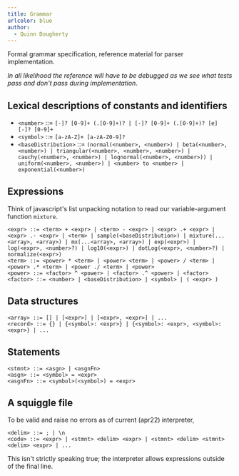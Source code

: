 ```yaml
---
title: Grammar
urlcolor: blue
author:
  - Quinn Dougherty
---
```


Formal grammar specification, reference material for parser implementation.

_In all likelihood the reference will have to be debugged as we see what tests pass and don't pass during implementation_.

## Lexical descriptions of constants and identifiers

- `<number>` ::= `[-]? [0-9]+ (.[0-9]+)? | [-]? [0-9]+ (.[0-9]+)? [e] [-]? [0-9]+`
- `<symbol>` ::= `[a-zA-Z]+ [a-zA-Z0-9]?`
- `<baseDistribution>` ::= `(normal(<number>, <number>) | beta(<number>, <number>) | triangular(<number>, <number>, <number>) | cauchy(<number>, <number>) | lognormal(<number>, <number>)) | uniform(<number>, <number>) | <number> to <number> | exponential(<number>)`

## Expressions

Think of javascript's list unpacking notation to read our variable-argument function `mixture`.

```
<expr> ::= <term> + <expr> | <term> - <expr> | <expr> .+ <expr> | <expr> .- <expr> | <term> | sample(<baseDistribution>) | mixture(...<array>, <array>) | mx(...<array>, <array>) | exp(<expr>) | log(<expr>, <number>?) | log10(<expr>) | dotLog(<expr>, <number>?) | normalize(<expr>)
<term> ::= <power> * <term> | <power> <term> | <power> / <term> | <power> .* <term> | <power ./ <term> | <power>
<power> ::= <factor> ^ <power> | <factor> .^ <power> | <factor>
<factor> ::= <number> | <baseDistribution> | <symbol> | ( <expr> )
```

## Data structures

```
<array> ::= [] | [<expr>] | [<expr>, <expr>] | ...
<record> ::= {} | {<symbol>: <expr>} | {<symbol>: <expr>, <symbol>: <expr>} | ...
```

## Statements

```
<stmnt> ::= <asgn> | <asgnFn>
<asgn> ::= <symbol> = <expr>
<asgnFn> ::= <symbol>(<symbol>) = <expr>
```

## A squiggle file

To be valid and raise no errors as of current (apr22) interpreter,

```
<delim> ::= ; | \n
<code> ::= <expr> | <stmnt> <delim> <expr> | <stmnt> <delim> <stmnt> <delim> <expr> | ...
```

This isn't strictly speaking true; the interpreter allows expressions outside of the final line.
